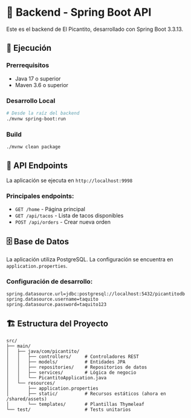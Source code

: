 # 🔧 Backend - Spring Boot API

Este es el backend de El Picantito, desarrollado con Spring Boot 3.3.13.

## 🚀 Ejecución

### Prerrequisitos
- Java 17 o superior
- Maven 3.6 o superior

### Desarrollo Local
```bash
# Desde la raíz del backend
./mvnw spring-boot:run
```

### Build
```bash
./mvnw clean package
```

## 📡 API Endpoints

La aplicación se ejecuta en `http://localhost:9998`

### Principales endpoints:
- `GET /home` - Página principal
- `GET /api/tacos` - Lista de tacos disponibles
- `POST /api/orders` - Crear nueva orden

## 🗄️ Base de Datos

La aplicación utiliza PostgreSQL. La configuración se encuentra en `application.properties`.

### Configuración de desarrollo:
```properties
spring.datasource.url=jdbc:postgresql://localhost:5432/picantitodb
spring.datasource.username=taquito
spring.datasource.password=taquito123
```

## 🏗️ Estructura del Proyecto

```
src/
├── main/
│   ├── java/com/picantito/
│   │   ├── controllers/     # Controladores REST
│   │   ├── models/          # Entidades JPA
│   │   ├── repositories/    # Repositorios de datos
│   │   ├── services/        # Lógica de negocio
│   │   └── PicantitoApplication.java
│   └── resources/
│       ├── application.properties
│       ├── static/          # Recursos estáticos (ahora en /shared/assets)
│       └── templates/       # Plantillas Thymeleaf
└── test/                    # Tests unitarios
```